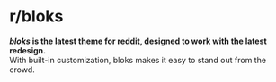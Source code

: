 # r/bloks
***bloks* is the latest theme for reddit, designed to work with the latest redesign.**  
With built-in customization, bloks makes it easy to stand out from the crowd.
